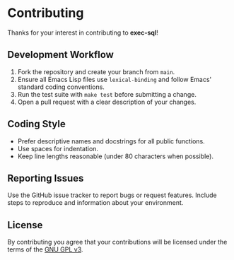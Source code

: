 # Contributing

Thanks for your interest in contributing to **exec-sql**!

## Development Workflow
1. Fork the repository and create your branch from `main`.
2. Ensure all Emacs Lisp files use `lexical-binding` and follow Emacs' standard coding conventions.
3. Run the test suite with `make test` before submitting a change.
4. Open a pull request with a clear description of your changes.

## Coding Style
- Prefer descriptive names and docstrings for all public functions.
- Use spaces for indentation.
- Keep line lengths reasonable (under 80 characters when possible).

## Reporting Issues
Use the GitHub issue tracker to report bugs or request features.  Include steps to reproduce and information about your environment.

## License
By contributing you agree that your contributions will be licensed under the terms of the [GNU GPL v3](LICENSE).
